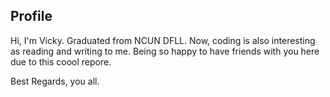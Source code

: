 ## Profile
Hi, I'm Vicky. Graduated from NCUN DFLL. 
Now, coding is also interesting as reading and writing to me.
Being so happy to have friends with you here due to this coool repore.

Best Regards, you all.
